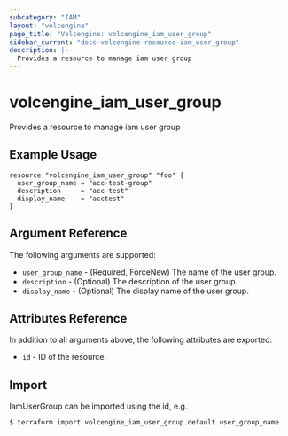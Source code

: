 ```yaml
---
subcategory: "IAM"
layout: "volcengine"
page_title: "Volcengine: volcengine_iam_user_group"
sidebar_current: "docs-volcengine-resource-iam_user_group"
description: |-
  Provides a resource to manage iam user group
---
```

# volcengine_iam_user_group
Provides a resource to manage iam user group
## Example Usage
```hcl
resource "volcengine_iam_user_group" "foo" {
  user_group_name = "acc-test-group"
  description     = "acc-test"
  display_name    = "acctest"
}
```
## Argument Reference
The following arguments are supported:
* `user_group_name` - (Required, ForceNew) The name of the user group.
* `description` - (Optional) The description of the user group.
* `display_name` - (Optional) The display name of the user group.

## Attributes Reference
In addition to all arguments above, the following attributes are exported:
* `id` - ID of the resource.



## Import
IamUserGroup can be imported using the id, e.g.
```
$ terraform import volcengine_iam_user_group.default user_group_name
```

